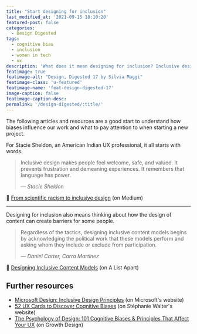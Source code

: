 ```yaml
---
title: "Start designing for inclusion"
last_modified_at: '2021-09-15 18:10:20'
featured-post: false
categories:
  - Design Digested
tags:
  - cognitive bias
  - inclusion
  - women in tech
  - ux
description: 'What does it mean designing for inclusion? Inclusive design is gaining a lot of attention lately, and rightly so. Articles and resources to start.'
featimage: true
featimage-alt: "Design, Digested 17 by Silvia Maggi"
featimage-class: 'u-featured'
featimage-name: 'feat-design-digested-17'
image-caption: false
featimage-caption-desc: 
permalink: '/design-digested/:title/'
---
```

<p class="lead">The following articles and resources are a good start to understand how biases influence our work and what to pay attention to when starting a new project.</p>

<!--more-->

For Stacie Sheldon, an American Indian UX professional, it all starts with words.

> Inclusive design makes people feel welcome, safe, and valued. It prevents frustration and demeaning experiences. It remembers that language has power.
>
> <cite>— Stacie Sheldon</cite>

<p class="detached">🔗 <a href="https://uxdesign.cc/from-scientific-racism-to-inclusive-design-c8b43a4b757d" title="Read the article">From scientific racism to inclusive design</a> (on Medium)</p>

<hr>

Designing for inclusion also means thinking about how the design of content can create barriers for some people.

> Regardless of the tactics, designing inclusive content models begins by acknowledging the political work that these models perform and asking whom they include or exclude from participation.
>
> <cite>— Daniel Carter, Carra Martinez</cite>

<p class="detached">🔗 <a href="https://alistapart.com/article/designing-inclusive-content-models/" title="Read the article">Designing Inclusive Content Models</a> (on A List Apart)</p>

## Further resources

<ul class="smd-ul">
<li><a href="https://www.microsoft.com/design/inclusive/">Microsoft Design: Inclusive Design Principles</a> (on Microsoft's website)</li>
<li><a href="https://stephaniewalter.design/blog/52-ux-cards-to-discover-cognitive-biases/">52 UX Cards to Discover Cognitive Biases</a> (on St&eacute;phanie Walter's website)</li>
<li><a href="https://growth.design/psychology/">The Psychology of Design: 101 Cognitive Biases & Principles That Affect Your UX</a> (on Growth Design)</li>
</ul>
